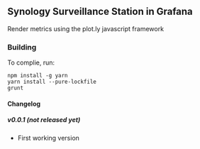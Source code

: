 ## Synology Surveillance Station in Grafana

Render metrics using the plot.ly javascript framework

### Building

To complie, run:
```
npm install -g yarn
yarn install --pure-lockfile
grunt
```


#### Changelog

##### v0.0.1  (not released yet)

- First working version

